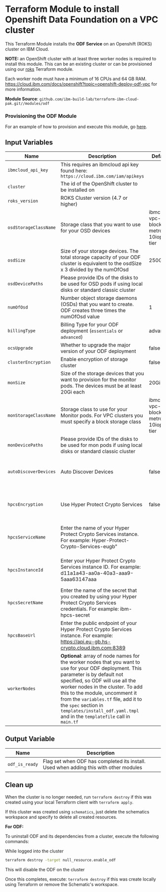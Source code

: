 # Terraform Module to install Openshift Data Foundation on a VPC cluster

This Terraform Module installs the **ODF Service** on an Openshift (ROKS) cluster on IBM Cloud.

**NOTE:** an OpenShift cluster with at least three worker nodes is required to install this module. This can be an existing cluster or can be provisioned using our [roks](https://github.com/ibm-build-lab/terraform-ibm-cloud-pak/tree/main/modules/roks) Terraform module.

Each worker node must have a minimum of 16 CPUs and 64 GB RAM. https://cloud.ibm.com/docs/openshift?topic=openshift-deploy-odf-vpc for more information.

**Module Source**: `github.com/ibm-build-lab/terraform-ibm-cloud-pak.git//modules/odf`

### Provisioning the ODF Module

For an example of how to provision and execute this module, go [here](./example).

## Input Variables

| Name                           | Description                                                                                                                                                                                                                | Default | Required |
| ------------------------------ | -------------------------------------------------------------------------------------------------------------------------------------------------------------------------------------------------------------------------- | ------- | -------- |
| `ibmcloud_api_key`             | This requires an ibmcloud api key found here: `https://cloud.ibm.com/iam/apikeys`    |         | Yes       |
| `cluster`                   | The id of the OpenShift cluster to be installed on |  | Yes       |
| `roks_version`                   | ROKS Cluster version (4.7 or higher) |  | Yes       |
| `osdStorageClassName`                   | Storage class that you want to use for your OSD devices | ibmc-vpc-block-metro-10iops-tier | Yes       |
| `osdSize`                   | Size of your storage devices. The total storage capacity of your ODF cluster is equivalent to the osdSize x 3 divided by the numOfOsd | 250Gi | Yes       |
| `osdDevicePaths`                   | Please provide IDs of the disks to be used for OSD pods if using local disks or standard classic cluster |  | No   |
| `numOfOsd`                   | Number object storage daemons (OSDs) that you want to create. ODF creates three times the numOfOsd value | 1 | Yes       |
| `billingType`                   | Billing Type for your ODF deployment (`essentials` or `advanced`) | advanced | Yes       |
| `ocsUpgrade`                   | Whether to upgrade the major version of your ODF deployment | false | Yes       |
| `clusterEncryption`                   | Enable encryption of storage cluster | false | Yes       |
| `monSize`                   | Size of the storage devices that you want to provision for the monitor pods. The devices must be at least 20Gi each | 20Gi | Yes (Only roks 4.7)       |
| `monStorageClassName`                   | Storage class to use for your Monitor pods. For VPC clusters you must specify a block storage class | ibmc-vpc-block-metro-10iops-tier | Yes (Only roks 4.7)       |
| `monDevicePaths`                   | Please provide IDs of the disks to be used for mon pods if using local disks or standard classic cluster | | No (Only for roks 4.7)       |
| `autoDiscoverDevices`                   | Auto Discover Devices | false | No (Not available for roks version 4.7)       |
| `hpcsEncryption`                   | Use Hyper Protect Crypto Services | false | No (Only available for roks version 4.10)       |
| `hpcsServiceName`                   | Enter the name of your Hyper Protect Crypto Services instance. For example: Hyper-Protect-Crypto-Services-eugb" |  | No (Only available for roks version 4.10)    |
| `hpcsInstanceId`                   | Enter your Hyper Protect Crypto Services instance ID. For example: d11a1a43-aa0a-40a3-aaa9-5aaa63147aaa |  | No (Only available for roks version 4.10)    |
| `hpcsSecretName`                   | Enter the name of the secret that you created by using your Hyper Protect Crypto Services credentials. For example: ibm-hpcs-secret |  | No (Only available for roks version 4.10)    |
| `hpcsBaseUrl`                   | Enter the public endpoint of your Hyper Protect Crypto Services instance. For example: https://api.eu-gb.hs-crypto.cloud.ibm.com:8389 |  | No (Only available for roks version 4.10)    |
| `workerNodes` | **Optional**: array of node names for the worker nodes that you want to use for your ODF deployment. This parameter is by default not specified, so ODF will use all the worker nodes in the cluster. To add this to the module, uncomment it from the `variables.tf` file, add it to the `spec` section in `templates/install_odf.yaml.tmpl` and in the `templatefile` call in `main.tf` | | No

## Output Variable

| Name                           | Description                                                                                                                                                                                                                | 
| ------------------------------ | -------------------------------------------------------------------------------------------------------------------------------------------------------------------------------------------------------------------------- |
| `odf_is_ready`                       | Flag set when ODF has completed its install.  Used when adding this with other modules |

## Clean up

When the cluster is no longer needed, run `terraform destroy` if this was created using your local Terraform client with `terraform apply`. 

If this cluster was created using `schematics`, just delete the schematics workspace and specify to delete all created resources.

<b>For ODF:</b>

To uninstall ODF and its dependencies from a cluster, execute the following commands:

While logged into the cluster

```bash
terraform destroy -target null_resource.enable_odf
```
This will disable the ODF on the cluster

Once this completes, execute: `terraform destroy` if this was create locally using Terraform or remove the Schematic's workspace.



